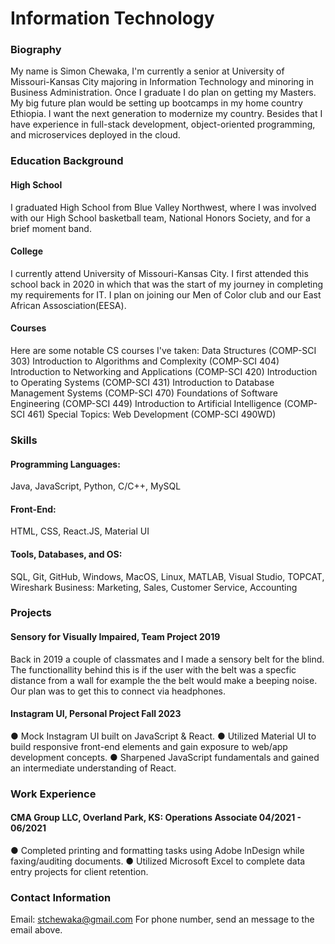 # Information Technology

### Biography
My name is Simon Chewaka, I'm currently a senior at University of Missouri-Kansas City majoring in Information Technology and minoring in Business Administration. Once I graduate I do plan on getting my Masters. My big future plan would be setting up bootcamps in my home country Ethiopia. I want the next generation to modernize my country. Besides that I have experience in full-stack development, object-oriented programming, and
microservices deployed in the cloud.

### Education Background
#### High School
I graduated High School from Blue Valley Northwest, where I was involved with our High School basketball team, National Honors Society, and for a brief moment band.

#### College
I currently attend University of Missouri-Kansas City. I first attended this school back in 2020 in which that was the start of my journey in completing my requirements for IT. I plan on joining our Men of Color club and our East African Assosciation(EESA).

#### Courses
Here are some notable CS courses I've taken:
Data Structures (COMP-SCI 303)
Introduction to Algorithms and Complexity (COMP-SCI 404)
Introduction to Networking and Applications (COMP-SCI 420)
Introduction to Operating Systems (COMP-SCI 431)
Introduction to Database Management Systems (COMP-SCI 470)
Foundations of Software Engineering (COMP-SCI 449)
Introduction to Artificial Intelligence (COMP-SCI 461)
Special Topics: Web Development (COMP-SCI 490WD)

### Skills
#### Programming Languages: 
Java, JavaScript, Python, C/C++, MySQL
#### Front-End: 
HTML, CSS, React.JS, Material UI
#### Tools, Databases, and OS: 
SQL, Git, GitHub, Windows, MacOS, Linux, MATLAB, Visual Studio, TOPCAT, Wireshark
Business: Marketing, Sales, Customer Service, Accounting

### Projects
#### Sensory for Visually Impaired, Team Project 2019
Back in 2019 a couple of classmates and I made a sensory belt for the blind. The functionallity behind this is if the user with the belt was a specfic distance from a wall for example the the belt would make a beeping noise. Our plan was to get this to connect via headphones.

#### Instagram UI, Personal Project Fall 2023
● Mock Instagram UI built on JavaScript & React.
● Utilized Material UI to build responsive front-end elements and gain exposure to web/app development concepts.
● Sharpened JavaScript fundamentals and gained an intermediate understanding of React.

### Work Experience
#### CMA Group LLC, Overland Park, KS: Operations Associate 04/2021 - 06/2021
● Completed printing and formatting tasks using Adobe InDesign while faxing/auditing documents.
● Utilized Microsoft Excel to complete data entry projects for client retention.

### Contact Information
Email: stchewaka@gmail.com
For phone number, send an message to the email above.

